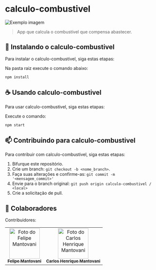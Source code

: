 # calculo-combustivel

<img src="imagem.png" alt="Exemplo imagem">

> App que calcula o combustível que compensa abastecer.

## 🚀 Instalando o calculo-combustivel

Para instalar o calculo-combustivel, siga estas etapas:

Na pasta raiz execute o comando abaixo:
```
npm install
```

## ☕ Usando calculo-combustivel

Para usar calculo-combustivel, siga estas etapas:

Execute o comando:
```
npm start
```

## 📫 Contribuindo para calculo-combustivel

Para contribuir com calculo-combustivel, siga estas etapas:

1. Bifurque este repositório.
2. Crie um branch: `git checkout -b <nome_branch>`.
3. Faça suas alterações e confirme-as: `git commit -m '<mensagem_commit>'`
4. Envie para o branch original: `git push origin calculo-combustivel / <local>`
5. Crie a solicitação de pull.

## 🤝 Colaboradores

Contribuidores:

<table>
  <tr>
    <td align="center">
      <a href="https://felipexmantovani.github.io/site/">
        <img src="https://avatars.githubusercontent.com/u/4302885?v=4" width="100px;" alt="Foto do Felipe Mantovani"/><br>
        <sub>
          <b>Felipe Mantovani</b>
        </sub>
      </a>
    </td>
    <td align="center">
      <a href="https://github.com/CarlosMantovani">
        <img src="https://avatars.githubusercontent.com/u/111471011?v=4" width="100px;" alt="Foto do Carlos Henrique Mantovani"/><br>
        <sub>
          <b>Carlos Henrique Mantovani</b>
        </sub>
      </a>
    </td>
  </tr>
</table>

